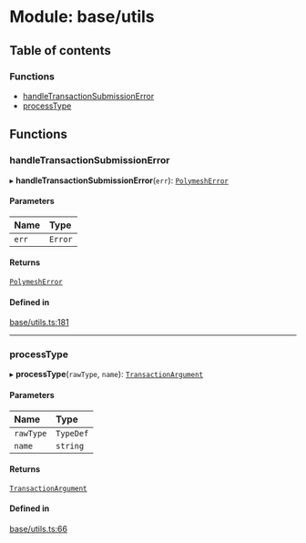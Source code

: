 # Module: base/utils

## Table of contents

### Functions

- [handleTransactionSubmissionError](../wiki/base.utils#handletransactionsubmissionerror)
- [processType](../wiki/base.utils#processtype)

## Functions

### handleTransactionSubmissionError

▸ **handleTransactionSubmissionError**(`err`): [`PolymeshError`](../wiki/base.PolymeshError.PolymeshError)

#### Parameters

| Name | Type |
| :------ | :------ |
| `err` | `Error` |

#### Returns

[`PolymeshError`](../wiki/base.PolymeshError.PolymeshError)

#### Defined in

[base/utils.ts:181](https://github.com/PolymeshAssociation/polymesh-sdk/blob/8a9e72221/src/base/utils.ts#L181)

___

### processType

▸ **processType**(`rawType`, `name`): [`TransactionArgument`](../wiki/base.types#transactionargument)

#### Parameters

| Name | Type |
| :------ | :------ |
| `rawType` | `TypeDef` |
| `name` | `string` |

#### Returns

[`TransactionArgument`](../wiki/base.types#transactionargument)

#### Defined in

[base/utils.ts:66](https://github.com/PolymeshAssociation/polymesh-sdk/blob/8a9e72221/src/base/utils.ts#L66)
